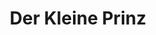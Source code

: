 ---
title: Der Kleine Prinz
isbn: 9783785582879
language: Alemany
year: 2015
bought: Colònia, Alemanya
brought_by: Pares
---